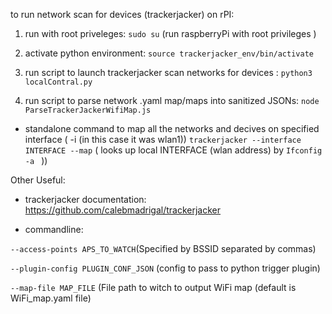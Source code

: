 to run network scan for devices (trackerjacker) on rPI:
1. run with root priveleges: 
```sudo su``` (run raspberryPi with root privileges )

2. activate python environment:
```source trackerjacker_env/bin/activate```

3. run script to launch trackerjacker scan networks for devices :
```python3 localContral.py```

4. run script to parse network .yaml map/maps into sanitized JSONs: 
``` node ParseTrackerJackerWifiMap.js ```


-  standalone command to map all the networks and decives on specified interface ( -i (in this case  it was wlan1))
```trackerjacker --interface INTERFACE --map``` ( looks up local INTERFACE (wlan address) by ```Ifconfig -a ``` ))



Other Useful:

- trackerjacker documentation:
https://github.com/calebmadrigal/trackerjacker

- commandline:

```--access-points APS_TO_WATCH```(Specified by BSSID separated by commas)

```--plugin-config PLUGIN_CONF_JSON``` (config to pass to python trigger plugin)

```--map-file MAP_FILE```  (File path to witch to output WiFi map (default is WiFi_map.yaml file) 





